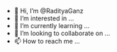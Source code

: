 - 👋 Hi, I’m @RadityaGanz
- 👀 I’m interested in ...
- 🌱 I’m currently learning ...
- 💞️ I’m looking to collaborate on ...
- 📫 How to reach me ...

<!---
RadityaGanz/RadityaGanz is a ✨ special ✨ repository because its `README.md` (this file) appears on your GitHub profile.
You can click the Preview link to take a look at your changes.
--->
